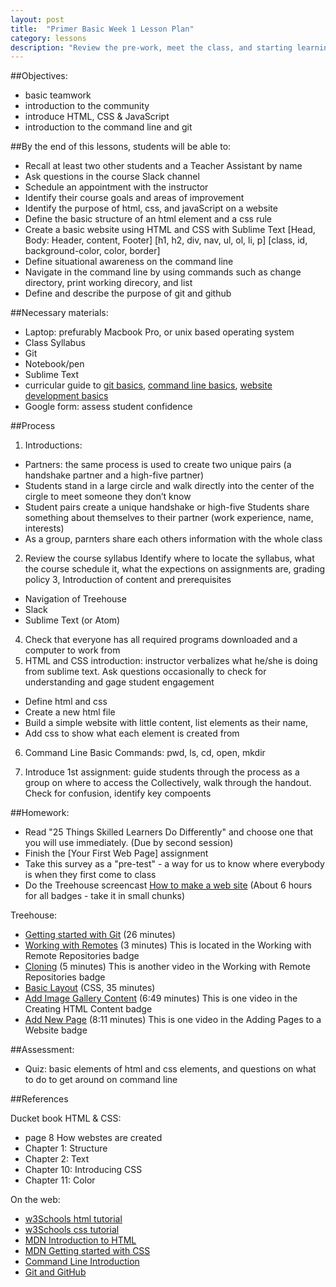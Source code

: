 ```yaml
---
layout: post
title:  "Primer Basic Week 1 Lesson Plan"
category: lessons
description: "Review the pre-work, meet the class, and starting learning about HTML & CSS."
---
```


##Objectives:

*	basic teamwork
*   introduction to the community
*   introduce HTML, CSS & JavaScript
*   introduction to the command line and git

##By the end of this lessons, students will be able to:

*   Recall at least two other students and a Teacher Assistant by name
*   Ask questions in the course Slack channel
*   Schedule an appointment with the instructor
*   Identify their course goals and areas of improvement
*   Identify the purpose of html, css, and javaScript on a website
*   Define the basic structure of an html element and a css rule
*   Create a basic website using HTML and CSS with Sublime Text
[Head, Body: Header, content, Footer] [h1, h2, div, nav, ul, ol, li, p]
[class, id, background-color, color, border]
*   Define situational awareness on the command line
*   Navigate in the command line by using commands such as change directory, print working direcory, and list
*   Define and describe the purpose of git and github

##Necessary materials:

*   Laptop: prefurably Macbook Pro, or unix based operating system
*   Class Syllabus
*   Git
*   Notebook/pen
*   Sublime Text
*   curricular guide to [git basics](https://portlandcodeschool.github.io/primer/git_and_github/), [command line basics](https://portlandcodeschool.github.io/primer/the_command_line/), [website development basics](https://portlandcodeschool.github.io/primer/beginning_html_and_css/)
*   Google form: assess student confidence

##Process
1. Introductions:
*	Partners: the same process is used to create two unique pairs (a handshake partner and a high-five partner)
*	Students stand in a large circle and walk directly into the center of the cirgle to meet someone they don’t know
*	Student pairs create a unique handshake or high-five
Students share something about themselves to their partner (work experience, name, interests)
*	As a group, parnters share each others information with the whole class
2. Review the course syllabus
	Identify where to locate the syllabus, what the course schedule it, what the expections on assignments are, grading policy
3, Introduction of content and prerequisites
*	Navigation of Treehouse
* Slack
* Sublime Text (or Atom)
4. Check that everyone has all required programs downloaded and a computer to work from
5. HTML and CSS introduction: instructor verbalizes what he/she is doing from sublime text.  Ask questions occasionally to check for understanding and gage student engagement
* 	Define html and css
* 	Create a new html file
* 	Build a simple website with little content, list elements as their name,
* 	Add css to show what each element is created from
6. Command Line Basic Commands: pwd, ls, cd, open, mkdir

7. Introduce 1st assignment:
	guide students through the process as a group on where to access the
	Collectively, walk through the handout.  Check for confusion, identify key compoents


##Homework:

* Read "25 Things Skilled Learners Do Differently" and choose one that you will use immediately. (Due by second session)
* Finish the [Your First Web Page] assignment
* Take this survey as a "pre-test" - a way for us to know where everybody is when they first come to class
* Do the Treehouse screencast
[How to make a web site](http://teamtreehouse.com/library/how-to-make-a-website)  (About 6 hours for all badges - take it in small chunks)


Treehouse:

*	[Getting started with Git](http://teamtreehouse.com/library/git-basics) (26 minutes)
*	[Working with Remotes](http://teamtreehouse.com/library/git-basics) (3 minutes) This is located in the Working with Remote Repositories badge
*	[Cloning](http://teamtreehouse.com/library/git-basics) (5 minutes)  This is another video in the Working with Remote Repositories badge
*	[Basic Layout](http://teamtreehouse.com/library/css-basics) (CSS, 35 minutes)
*	[Add Image Gallery Content](http://teamtreehouse.com/library/how-to-make-a-website)  (6:49 minutes)  This is one video in the Creating HTML Content badge
*	[Add New Page](http://teamtreehouse.com/library/how-to-make-a-website) (8:11 minutes) This is one video in the Adding Pages to a Website badge


##Assessment:

*	Quiz: basic elements of html and css elements, and questions on what to do to get around on command line

##References

Ducket book HTML & CSS:

* page 8 How webstes are created
* Chapter 1: Structure
* Chapter 2: Text
* Chapter 10: Introducing CSS
* Chapter 11: Color

On the web:

* [w3Schools html tutorial](http://www.w3schools.com/html/default.asp)
* [w3Schools css tutorial](http://www.w3schools.com/css/default.asp)
* [MDN Introduction to HTML](https://developer.mozilla.org/en-US/docs/Web/Guide/HTML/Introduction)
* [MDN Getting started with CSS](https://developer.mozilla.org/en-US/docs/Web/Guide/CSS/Getting_started)
* [Command Line Introduction](https://portlandcodeschool.github.io/primer/the_command_line/)
* [Git and GitHub](https://portlandcodeschool.github.io/primer/git_and_github/)
